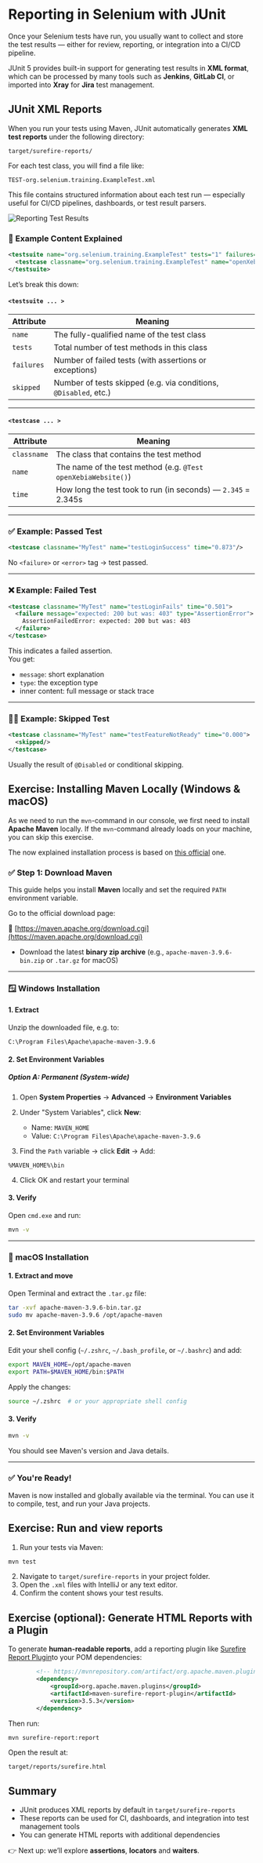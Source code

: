 # Reporting in Selenium with JUnit

Once your Selenium tests have run, you usually want to collect and store the test results — either for review, reporting, or integration into a CI/CD pipeline.

JUnit 5 provides built-in support for generating test results in **XML format**, which can be processed by many tools such as **Jenkins**, **GitLab CI**, or imported into **Xray** for **Jira** test management.

## JUnit XML Reports

When you run your tests using Maven, JUnit automatically generates **XML test reports** under the following directory:

```
target/surefire-reports/
```

For each test class, you will find a file like:

```
TEST-org.selenium.training.ExampleTest.xml
```

This file contains structured information about each test run — especially useful for CI/CD pipelines, dashboards, or test result parsers.

![Reporting Test Results](./images/reporting.png)

### 📄 Example Content Explained

```xml
<testsuite name="org.selenium.training.ExampleTest" tests="1" failures="0" skipped="0">
  <testcase classname="org.selenium.training.ExampleTest" name="openXebiaWebsite" time="2.345"/>
</testsuite>
```

Let’s break this down:

#### `<testsuite ... >`

| Attribute     | Meaning                                                                 |
|---------------|-------------------------------------------------------------------------|
| `name`        | The fully-qualified name of the test class                              |
| `tests`       | Total number of test methods in this class                              |
| `failures`    | Number of failed tests (with assertions or exceptions)                  |
| `skipped`     | Number of tests skipped (e.g. via conditions, `@Disabled`, etc.)        |

---

#### `<testcase ... >`

| Attribute     | Meaning                                                                 |
|---------------|-------------------------------------------------------------------------|
| `classname`   | The class that contains the test method                                 |
| `name`        | The name of the test method (e.g. `@Test openXebiaWebsite()`)           |
| `time`        | How long the test took to run (in seconds) — `2.345` = 2.345s           |

---

### ✅ Example: Passed Test

```xml
<testcase classname="MyTest" name="testLoginSuccess" time="0.873"/>
```

No `<failure>` or `<error>` tag → test passed.

---

### ❌ Example: Failed Test

```xml
<testcase classname="MyTest" name="testLoginFails" time="0.501">
  <failure message="expected: 200 but was: 403" type="AssertionError">
    AssertionFailedError: expected: 200 but was: 403
  </failure>
</testcase>
```

This indicates a failed assertion.  
You get:
- `message`: short explanation
- `type`: the exception type
- inner content: full message or stack trace

---

### 🤷‍♂️ Example: Skipped Test

```xml
<testcase classname="MyTest" name="testFeatureNotReady" time="0.000">
  <skipped/>
</testcase>
```

Usually the result of `@Disabled` or conditional skipping.

## Exercise: Installing Maven Locally (Windows & macOS)

As we need to run the `mvn`-command in our console, we first need to install **Apache Maven** locally. If the `mvn`-command already loads on your machine, you can skip this exercise.

The now explained installation process is based on [this official](https://maven.apache.org/install.html) one.

### ✅ Step 1: Download Maven

This guide helps you install **Maven** locally and set the required `PATH` environment variable.

Go to the official download page:

🔗 [https://maven.apache.org/download.cgi](https://maven.apache.org/download.cgi)

- Download the latest **binary zip archive** (e.g., `apache-maven-3.9.6-bin.zip` or `.tar.gz` for macOS)

---

### 🪟 Windows Installation

#### 1. Extract

Unzip the downloaded file, e.g. to:

```
C:\Program Files\Apache\apache-maven-3.9.6
```

#### 2. Set Environment Variables

##### Option A: Permanent (System-wide)

1. Open **System Properties** → **Advanced** → **Environment Variables**
2. Under "System Variables", click **New**:
   - Name: `MAVEN_HOME`
   - Value: `C:\Program Files\Apache\apache-maven-3.9.6`

3. Find the `Path` variable → click **Edit** → Add:

```
%MAVEN_HOME%\bin
```

4. Click OK and restart your terminal

#### 3. Verify

Open `cmd.exe` and run:

```cmd
mvn -v
```

---

### 🍏 macOS Installation

#### 1. Extract and move

Open Terminal and extract the `.tar.gz` file:

```bash
tar -xvf apache-maven-3.9.6-bin.tar.gz
sudo mv apache-maven-3.9.6 /opt/apache-maven
```

#### 2. Set Environment Variables

Edit your shell config (`~/.zshrc`, `~/.bash_profile`, or `~/.bashrc`) and add:

```bash
export MAVEN_HOME=/opt/apache-maven
export PATH=$MAVEN_HOME/bin:$PATH
```

Apply the changes:

```bash
source ~/.zshrc  # or your appropriate shell config
```

#### 3. Verify

```bash
mvn -v
```

You should see Maven's version and Java details.

---

### ✅ You're Ready!

Maven is now installed and globally available via the terminal.
You can use it to compile, test, and run your Java projects.


## Exercise: Run and view reports

1. Run your tests via Maven:

```bash
mvn test
```

2. Navigate to `target/surefire-reports` in your project folder.
3. Open the `.xml` files with IntelliJ or any text editor.
4. Confirm the content shows your test results.

## Exercise (optional): Generate HTML Reports with a Plugin

To generate **human-readable reports**, add a reporting plugin like [Surefire Report Plugin](https://maven.apache.org/surefire/maven-surefire-report-plugin/)to your POM dependencies:

```xml
        <!-- https://mvnrepository.com/artifact/org.apache.maven.plugins/maven-surefire-report-plugin -->
        <dependency>
            <groupId>org.apache.maven.plugins</groupId>
            <artifactId>maven-surefire-report-plugin</artifactId>
            <version>3.5.3</version>
        </dependency>
```

Then run:

```bash
mvn surefire-report:report
```

Open the result at:

```
target/reports/surefire.html
```

## Summary

- JUnit produces XML reports by default in `target/surefire-reports`
- These reports can be used for CI, dashboards, and integration into test management tools
- You can generate HTML reports with additional dependencies

👉 Next up: we’ll explore **assertions**, **locators** and **waiters**.